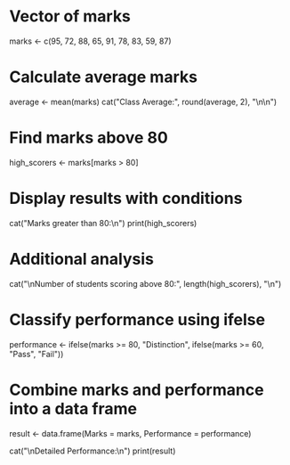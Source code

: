 # Vector of marks
marks <- c(95, 72, 88, 65, 91, 78, 83, 59, 87)

# Calculate average marks
average <- mean(marks)
cat("Class Average:", round(average, 2), "\n\n")

# Find marks above 80
high_scorers <- marks[marks > 80]

# Display results with conditions
cat("Marks greater than 80:\n")
print(high_scorers)

# Additional analysis
cat("\nNumber of students scoring above 80:", length(high_scorers), "\n")

# Classify performance using ifelse
performance <- ifelse(marks >= 80, "Distinction", 
                      ifelse(marks >= 60, "Pass", "Fail"))

# Combine marks and performance into a data frame
result <- data.frame(Marks = marks, Performance = performance)

cat("\nDetailed Performance:\n")
print(result)
